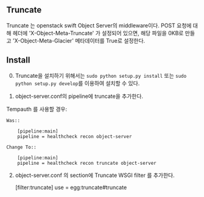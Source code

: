 Truncate
-------

Truncate 는 openstack swift Object Server의 middleware이다.
POST 요청에 대해 헤더에 'X-Object-Meta-Truncate' 가 설정되어 있으면, 해당 파일을 0KB로 만들고 'X-Object-Meta-Glacier' 메타데이터를 True로 설정한다.

Install
-------

0)  Truncate을 설치하기 위해서는 ``sudo python setup.py install`` 또는
    ``sudo python setup.py develop``를 이용하여 설치할 수 있다.

1)  object-server.conf의 pipeline에 truncate을 추가한다.

Tempauth 를 사용할 경우:

    Was::

        [pipeline:main]
		pipeline = healthcheck recon object-server

    Change To::

        [pipeline:main]
        pipeline = healthcheck recon truncate object-server


2)  object-server.conf 의 section에 Truncate WSGI filter 를 추가한다.

    [filter:truncate]
    use = egg:truncate#truncate
